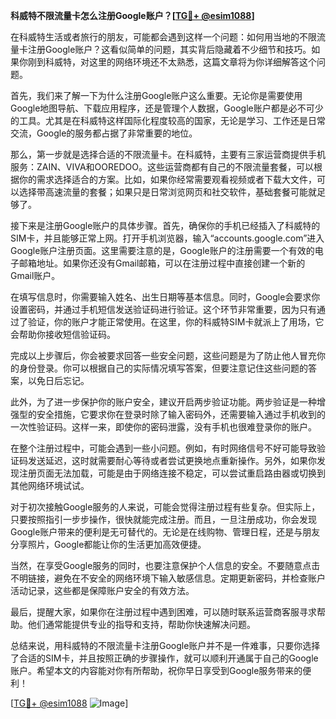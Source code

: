 **科威特不限流量卡怎么注册Google账户？[[TG💪+ @esim1088](https://t.me/s/esim1088)]**

在科威特生活或者旅行的朋友，可能都会遇到这样一个问题：如何用当地的不限流量卡注册Google账户？这看似简单的问题，其实背后隐藏着不少细节和技巧。如果你刚到科威特，对这里的网络环境还不太熟悉，这篇文章将为你详细解答这个问题。

首先，我们来了解一下为什么注册Google账户这么重要。无论你是需要使用Google地图导航、下载应用程序，还是管理个人数据，Google账户都是必不可少的工具。尤其是在科威特这样国际化程度较高的国家，无论是学习、工作还是日常交流，Google的服务都占据了非常重要的地位。

那么，第一步就是选择合适的不限流量卡。在科威特，主要有三家运营商提供手机服务：ZAIN、VIVA和OOREDOO。这些运营商都有自己的不限流量套餐，可以根据你的需求选择适合的方案。比如，如果你经常需要观看视频或者下载大文件，可以选择带高速流量的套餐；如果只是日常浏览网页和社交软件，基础套餐可能就足够了。

接下来是注册Google账户的具体步骤。首先，确保你的手机已经插入了科威特的SIM卡，并且能够正常上网。打开手机浏览器，输入“accounts.google.com”进入Google账户注册页面。这里需要注意的是，Google账户的注册需要一个有效的电子邮箱地址。如果你还没有Gmail邮箱，可以在注册过程中直接创建一个新的Gmail账户。

在填写信息时，你需要输入姓名、出生日期等基本信息。同时，Google会要求你设置密码，并通过手机短信发送验证码进行验证。这个环节非常重要，因为只有通过了验证，你的账户才能正常使用。在这里，你的科威特SIM卡就派上了用场，它会帮助你接收短信验证码。

完成以上步骤后，你会被要求回答一些安全问题，这些问题是为了防止他人冒充你的身份登录。你可以根据自己的实际情况填写答案，但要注意记住这些问题的答案，以免日后忘记。

此外，为了进一步保护你的账户安全，建议开启两步验证功能。两步验证是一种增强型的安全措施，它要求你在登录时除了输入密码外，还需要输入通过手机收到的一次性验证码。这样一来，即使你的密码泄露，没有手机也很难登录你的账户。

在整个注册过程中，可能会遇到一些小问题。例如，有时网络信号不好可能导致验证码发送延迟，这时就需要耐心等待或者尝试更换地点重新操作。另外，如果你发现注册页面无法加载，可能是由于网络连接不稳定，可以尝试重启路由器或切换到其他网络环境试试。

对于初次接触Google服务的人来说，可能会觉得注册过程有些复杂。但实际上，只要按照指引一步步操作，很快就能完成注册。而且，一旦注册成功，你会发现Google账户带来的便利是无可替代的。无论是在线购物、管理日程，还是与朋友分享照片，Google都能让你的生活更加高效便捷。

当然，在享受Google服务的同时，也要注意保护个人信息的安全。不要随意点击不明链接，避免在不安全的网络环境下输入敏感信息。定期更新密码，并检查账户活动记录，这些都是保障账户安全的有效方法。

最后，提醒大家，如果你在注册过程中遇到困难，可以随时联系运营商客服寻求帮助。他们通常能提供专业的指导和支持，帮助你快速解决问题。

总结来说，用科威特的不限流量卡注册Google账户并不是一件难事，只要你选择了合适的SIM卡，并且按照正确的步骤操作，就可以顺利开通属于自己的Google账户。希望本文的内容能对你有所帮助，祝你早日享受到Google服务带来的便利！

[[TG💪+ @esim1088](https://t.me/s/esim1088) ![Image](https://i.postimg.cc/4NQfJmqS/Snipaste-2025-05-13-00-14-12.png)]